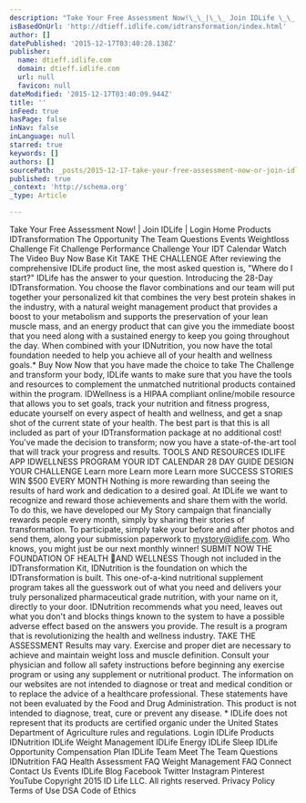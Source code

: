 ```yaml
---
description: "Take Your Free Assessment Now!\_\_|\_\_ Join IDLife \_\_|\_\_ Login  Home Products IDTransformation The Opportunity The Team Questions Events \_ Weightloss Challenge Fit"
isBasedOnUrl: 'http://dtieff.idlife.com/idtransformation/index.html'
author: []
datePublished: '2015-12-17T03:40:28.138Z'
publisher:
  name: dtieff.idlife.com
  domain: dtieff.idlife.com
  url: null
  favicon: null
dateModified: '2015-12-17T03:40:09.944Z'
title: ''
inFeed: true
hasPage: false
inNav: false
inLanguage: null
starred: true
keywords: []
authors: []
sourcePath: _posts/2015-12-17-take-your-free-assessment-now-or-join-idlife-or-login.md
published: true
_context: 'http://schema.org'
_type: Article

---
```

Take Your Free Assessment Now!  |   Join IDLife   |   Login Home Products IDTransformation The Opportunity The Team Questions Events   Weightloss Challenge Fit Challenge Performance Challenge Your IDT Calendar Watch The Video Buy Now         Base Kit     TAKE THE CHALLENGE   After reviewing the comprehensive IDLife product line, the most asked question is, "Where do I start?" IDLife has the answer to your question. Introducing the 28-Day IDTransformation. You choose the flavor combinations and our team will put together your personalized kit that combines the very best protein shakes in the industry, with a natural weight management product that provides a boost to your metabolism and supports the preservation of your lean muscle mass, and an energy product that can give you the immediate boost that you need along with a sustained energy to keep you going throughout the day. When combined with your IDNutrition, you now have the total foundation needed to help you achieve all of your health and wellness goals.\*     Buy Now                       Now that you have made the choice to take The Challenge and transform your body, IDLife wants to make sure that you have the tools and resources to complement the unmatched nutritional products contained within the program. IDWellness is a HIPAA compliant online/mobile resource that allows you to set goals, track your nutrition and fitness progress, educate yourself on every aspect of health and wellness, and get a snap shot of the current state of your health. The best part is that this is all included as part of your IDTransformation package at no additional cost! You've made the decision to transform; now you have a state-of-the-art tool that will track your progress and results.     TOOLS AND RESOURCES     IDLIFE APP IDWELLNESS PROGRAM YOUR IDT CALENDAR 28 DAY GUIDE       DESIGN YOUR CHALLENGE     Learn more Learn more Learn more         SUCCESS STORIES                         WIN $500 EVERY MONTH   Nothing is more rewarding than seeing the results of hard work and dedication to a desired goal. At IDLife we want to recognize and reward those achievements and share them with the world. To do this, we have developed our My Story campaign that financially rewards people every month, simply by sharing their stories of transformation. To participate, simply take your before and after photos and send them, along your submission paperwork to mystory@idlife.com. Who knows, you might just be our next monthly winner!     SUBMIT NOW                             THE FOUNDATION OF HEALTH AND WELLNESS   Though not included in the IDTransformation Kit, IDNutrition is the foundation on which the IDTransformation is built. This one-of-a-kind nutritional supplement program takes all the guesswork out of what you need and delivers your truly personalized pharmaceutical grade nutrition, with your name on it, directly to your door. IDNutrition recommends what you need, leaves out what you don't and blocks things known to the system to have a possible adverse effect based on the answers you provide. The result is a program that is revolutionizing the health and wellness industry.     TAKE THE ASSESSMENT               Results may vary. Exercise and proper diet are necessary to achieve and maintain weight loss and muscle definition. Consult your physician and follow all safety instructions before beginning any exercise program or using any supplement or nutritional product. The information on our websites are not intended to diagnose or treat and medical condition or to replace the advice of a healthcare professional.   These statements have not been evaluated by the Food and Drug Administration. This product is not intended to diagnose, treat, cure or prevent any disease.   \* IDLife does not represent that its products are certified organic under the United States Department of Agriculture rules and regulations.         Login IDLife Products IDNutrition IDLife Weight Management IDLife Energy IDLife Sleep IDLife Opportunity Compensation Plan IDLife Team Meet The Team Questions IDNutrition FAQ Health Assessment FAQ Weight Management FAQ Connect Contact Us Events IDLife Blog Facebook Twitter Instagram Pinterest YouTube Copyright 2015 ID Life LLC. All rights reserved. Privacy Policy Terms of Use DSA Code of Ethics